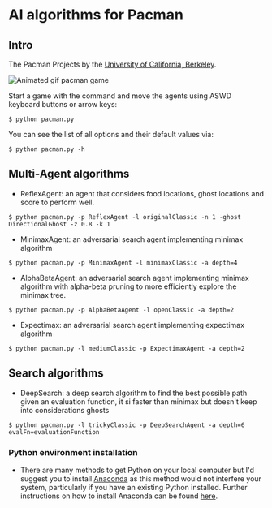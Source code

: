 # AI algorithms for Pacman

## Intro
The Pacman Projects by the [University of California, Berkeley](http://berkeley.edu/).

![Animated gif pacman game](http://ai.berkeley.edu/images/pacman_game.gif)

Start a game with the command and move the agents using ASWD keyboard buttons or arrow keys:
```
$ python pacman.py
```
You can see the list of all options and their default values via:
```
$ python pacman.py -h
```

## Multi-Agent algorithms
- ReflexAgent: an agent that considers food locations, ghost locations and score to perform well.
```
$ python pacman.py -p ReflexAgent -l originalClassic -n 1 -ghost DirectionalGhost -z 0.8 -k 1
```
- MinimaxAgent: an adversarial search agent implementing minimax algorithm
```
$ python pacman.py -p MinimaxAgent -l minimaxClassic -a depth=4
```
- AlphaBetaAgent: an adversarial search agent implementing minimax algorithm with alpha-beta pruning to more efficiently explore the minimax tree.
```
$ python pacman.py -p AlphaBetaAgent -l openClassic -a depth=2
```
- Expectimax: an adversarial search agent implementing expectimax algorithm
```
$ python pacman.py -l mediumClassic -p ExpectimaxAgent -a depth=2
```

## Search algorithms
- DeepSearch: a deep search algorithm to find the best possible path given an evaluation function, it si faster than minimax but doesn't keep into considerations ghosts
```
$ python pacman.py -l trickyClassic -p DeepSearchAgent -a depth=6 evalFn=evaluationFunction
```

### Python environment installation
- There are many methods to get Python on your local computer but I'd suggest you to install [Anaconda](https://www.anaconda.com/products/individual) as this method would not interfere your system, particularly if you have an existing Python installed. Further instructions on how to install Anaconda can be found [here](https://docs.anaconda.com/anaconda/user-guide/getting-started/).
